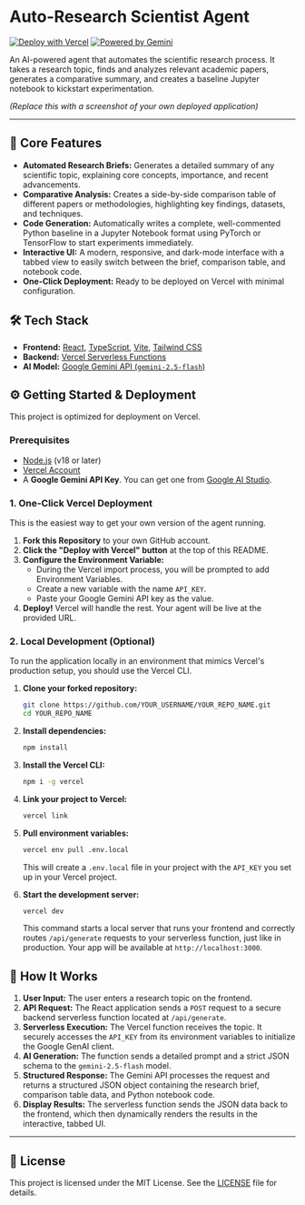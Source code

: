# Auto-Research Scientist Agent

[![Deploy with Vercel](https://vercel.com/button)](https://vercel.com/new/clone?repository-url=https%3A%2F%2Fgithub.com%2FYOUR_USERNAME%2FYOUR_REPO_NAME)
[![Powered by Gemini](https://img.shields.io/badge/Powered%20by-Gemini-blueviolet.svg)](https://deepmind.google/technologies/gemini/)

An AI-powered agent that automates the scientific research process. It takes a research topic, finds and analyzes relevant academic papers, generates a comparative summary, and creates a baseline Jupyter notebook to kickstart experimentation.

 
*(Replace this with a screenshot of your own deployed application)*

---

## 🚀 Core Features

-   **Automated Research Briefs:** Generates a detailed summary of any scientific topic, explaining core concepts, importance, and recent advancements.
-   **Comparative Analysis:** Creates a side-by-side comparison table of different papers or methodologies, highlighting key findings, datasets, and techniques.
-   **Code Generation:** Automatically writes a complete, well-commented Python baseline in a Jupyter Notebook format using PyTorch or TensorFlow to start experiments immediately.
-   **Interactive UI:** A modern, responsive, and dark-mode interface with a tabbed view to easily switch between the brief, comparison table, and notebook code.
-   **One-Click Deployment:** Ready to be deployed on Vercel with minimal configuration.

## 🛠️ Tech Stack

-   **Frontend:** [React](https://reactjs.org/), [TypeScript](https://www.typescriptlang.org/), [Vite](https://vitejs.dev/), [Tailwind CSS](https://tailwindcss.com/)
-   **Backend:** [Vercel Serverless Functions](https://vercel.com/docs/functions)
-   **AI Model:** [Google Gemini API (`gemini-2.5-flash`)](https://deepmind.google/technologies/gemini/)

## ⚙️ Getting Started & Deployment

This project is optimized for deployment on Vercel.

### Prerequisites

-   [Node.js](https://nodejs.org/) (v18 or later)
-   [Vercel Account](https://vercel.com/signup)
-   A **Google Gemini API Key**. You can get one from [Google AI Studio](https://aistudio.google.com/app/apikey).

### 1. One-Click Vercel Deployment

This is the easiest way to get your own version of the agent running.

1.  **Fork this Repository** to your own GitHub account.
2.  **Click the "Deploy with Vercel" button** at the top of this README.
3.  **Configure the Environment Variable:**
    -   During the Vercel import process, you will be prompted to add Environment Variables.
    -   Create a new variable with the name `API_KEY`.
    -   Paste your Google Gemini API key as the value.
4.  **Deploy!** Vercel will handle the rest. Your agent will be live at the provided URL.

### 2. Local Development (Optional)

To run the application locally in an environment that mimics Vercel's production setup, you should use the Vercel CLI.

1.  **Clone your forked repository:**
    ```bash
    git clone https://github.com/YOUR_USERNAME/YOUR_REPO_NAME.git
    cd YOUR_REPO_NAME
    ```

2.  **Install dependencies:**
    ```bash
    npm install
    ```

3.  **Install the Vercel CLI:**
    ```bash
    npm i -g vercel
    ```

4.  **Link your project to Vercel:**
    ```bash
    vercel link
    ```

5.  **Pull environment variables:**
    ```bash
    vercel env pull .env.local
    ```
    This will create a `.env.local` file in your project with the `API_KEY` you set up in your Vercel project.

6.  **Start the development server:**
    ```bash
    vercel dev
    ```
    This command starts a local server that runs your frontend and correctly routes `/api/generate` requests to your serverless function, just like in production. Your app will be available at `http://localhost:3000`.

## 🤖 How It Works

1.  **User Input:** The user enters a research topic on the frontend.
2.  **API Request:** The React application sends a `POST` request to a secure backend serverless function located at `/api/generate`.
3.  **Serverless Execution:** The Vercel function receives the topic. It securely accesses the `API_KEY` from its environment variables to initialize the Google GenAI client.
4.  **AI Generation:** The function sends a detailed prompt and a strict JSON schema to the `gemini-2.5-flash` model.
5.  **Structured Response:** The Gemini API processes the request and returns a structured JSON object containing the research brief, comparison table data, and Python notebook code.
6.  **Display Results:** The serverless function sends the JSON data back to the frontend, which then dynamically renders the results in the interactive, tabbed UI.

---

## 📄 License

This project is licensed under the MIT License. See the [LICENSE](LICENSE) file for details.
